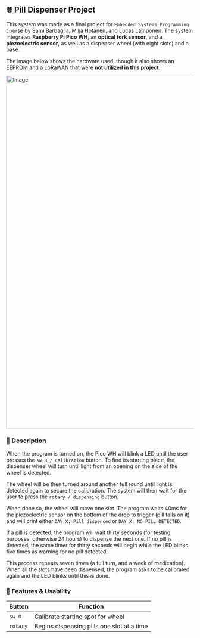 ## 🌐 Pill Dispenser Project
This system was made as a final project for `Embedded Systems Programming` course by Sami Barbaglia, Milja Hotanen, and Lucas Lamponen. 
The system integrates **Raspberry Pi Pico WH**, an **optical fork sensor**, and a **piezoelectric sensor**, as well as a dispenser wheel (with eight slots) and a base.

The image below shows the hardware used, though it also shows an EEPROM and a LoRaWAN that were **not utilized in this project**.

<img width="902" height="946" alt="Image" src="https://github.com/user-attachments/assets/5e46a228-2e44-4f5e-a846-cc04addd0b93" />

### 🔗 Description

When the program is turned on, the Pico WH will blink a LED until the user presses the `sw_0 / calibration` button. 
To find its starting place, the dispenser wheel will turn until light from an opening on the side of the wheel is detected. 

The wheel will be then turned around another full round until light is detected again to secure the calibration. 
The system will then wait for the user to press the `rotary / dispensing` button.

When done so, the wheel will move one slot. The program waits 40ms for the piezoelectric sensor on the bottom of the drop 
to trigger (pill falls on it) and will print either `DAY X: Pill dispenced` or `DAY X: NO PILL DETECTED`. 

If a pill is detected, the program will wait thirty seconds (for testing purposes, otherwise 24 hours) to dispense the next one.
If no pill is detected, the same timer for thirty seconds will begin while the LED blinks five times as warning for no pill detected.

This process repeats seven times (a full turn, and a week of medication). 
When all the slots have been dispensed, the program asks to be calibrated again and the LED blinks until this is done.

### 🔧 Features & Usability

| Button   | Function                                   |
|----------|--------------------------------------------|
| `sw_0`   | Calibrate starting spot for wheel          |
| `rotary` | Begins dispensing pills one slot at a time |
